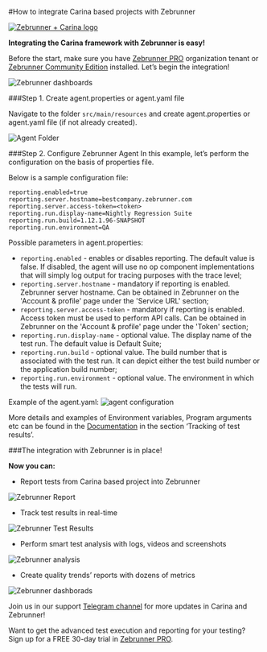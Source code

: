 #How to integrate Carina based projects with Zebrunner

[![Zebrunner + Carina logo](../img/carinaPlusZebrunner.png)](https://zebrunner.com/)

**Integrating the Carina framework with Zebrunner is easy!**

Before the start, make sure you have [Zebrunner PRO](https://zebrunner.com/) organization tenant or [Zebrunner Community Edition](https://github.com/zebrunner/community-edition) installed.
Let’s begin the integration!

![Zebrunner dashboards](../img/zebrDashboards.jpg)

###Step 1. Create agent.properties or agent.yaml file

Navigate to the folder `src/main/resources` and create agent.properties or agent.yaml file (if not already created).

![Agent Folder](../img/agentFolder.png)

###Step 2. Configure Zebrunner Agent
In this example, let’s perform the configuration on the basis of properties file.

Below is a sample configuration file:

```
reporting.enabled=true
reporting.server.hostname=bestcompany.zebrunner.com
reporting.server.access-token=<token>
reporting.run.display-name=Nightly Regression Suite
reporting.run.build=1.12.1.96-SNAPSHOT
reporting.run.environment=QA
```
Possible parameters in agent.properties:

- `reporting.enabled` - enables or disables reporting. The default value is false. If disabled, the agent will use no op component implementations that will simply log output for tracing purposes with the trace level;
- `reporting.server.hostname` - mandatory if reporting is enabled. Zebrunner server hostname. Can be obtained in Zebrunner on the 'Account & profile' page under the 'Service URL' section;
- `reporting.server.access-token` - mandatory if reporting is enabled. Access token must be used to perform API calls. Can be obtained in Zebrunner on the 'Account & profile' page under the 'Token' section;
- `reporting.run.display-name` - optional value. The display name of the test run. The default value is Default Suite;
- `reporting.run.build` - optional value. The build number that is associated with the test run. It can depict either the test build number or the application build number;
- `reporting.run.environment` - optional value. The environment in which the tests will run.

Example of the agent.yaml:
![agent configuration](../img/agentConfiguration.png)

More details and examples of Environment variables, Program arguments etc can be found in the 
[Documentation](https://zebrunner.com/documentation/agents/testng) in the section ‘Tracking of test results’. 

###The integration with Zebrunner is in place!

**Now you can:**

* Report tests from Carina based project into Zebrunner

![Zebrunner Report](../img/report_tests_to_Zebrunner.png)

* Track test results in real-time

![Zebrunner Test Results](../img/track_test_results.png)

* Perform smart test analysis with logs, videos and screenshots

![Zebrunner analysis](../img/perform_smart_analysis.png)
  
* Create quality trends’ reports with dozens of metrics

![Zebrunner dashborads](../img/zebrDashboards.jpg)

Join us in our support [Telegram channel](https://t.me/zebrunner)
for more updates in Carina and Zebrunner!

Want to get the advanced test execution and reporting for your testing? Sign up for a FREE 30-day trial in
[Zebrunner PRO](https://zebrunner.com/).
